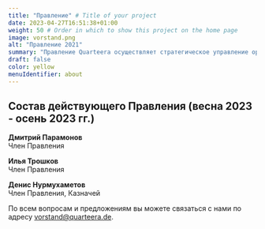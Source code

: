 ```yaml
---
title: "Правление" # Title of your project
date: 2023-04-27T16:51:38+01:00
weight: 50 # Order in which to show this project on the home page
image: vorstand.png
alt: "Правление 2021"
summary: "Правление Quarteera осуществляет стратегическое управление организацией, определяет приоритеты и ставит тактические цели, отвечает за кадровые вопросы."
draft: false
color: yellow
menuIdentifier: about
---
```


## Состав действующего Правления (весна 2023 - осень 2023 гг.)

**Дмитрий Парамонов**\
Член Правления

**Илья Трошков**\
Член Правления

**Денис Нурмухаметов**\
Член Правления, Казначей

По всем вопросам и предложениям вы можете связаться с нами по адресу [vorstand@quarteera.de](mailto:vorstand@quarteera.de).
